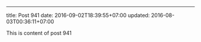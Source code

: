 ---
title: Post 941
date: 2016-09-02T18:39:55+07:00
updated: 2016-08-03T00:36:11+07:00

This is content of post 941